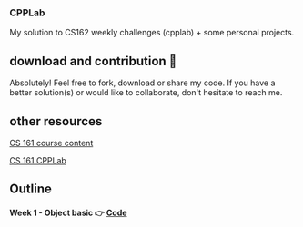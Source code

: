 ### CPPLab
My solution to CS162 weekly challenges (cpplab) + some personal projects.

## download and contribution 🎊

Absolutely! Feel free to fork, download or share my code.
If you have a better solution(s) or would like to collaborate,
don't hesitate to reach me.

## other resources
[CS 161 course content](https://github.com/francisknight/CS161)

[CS 161 CPPLab](https://github.com/francisknight/CPP-Tidbits-1)

## Outline
#### Week 1 - Object basic  👉 [Code]()

